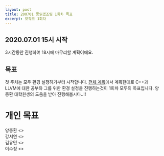 ```yaml
---
layout: post
title: 200701 못읽겠조팀 1회차 목표
excerpt: 모각코 1회차
---
```

## 2020.07.01 15시 시작  
3시간동안 진행하여 18시에 마무리할 계획이에요.  
  
## 목표
첫 주차는 모두 환경 설정하기부터 시작합니다. [전체 계획](https://mogakco2020.github.io/2020-06-30/0-%EB%AA%BB%EC%9D%BD%EA%B2%A0%EC%A1%B0)에서 계획한대로 C++과 LLVM에 대한 공부와 그를 위한 환경 설정을 진행하는것이 1회차 모두의 목표입니다. 양종환 대학원생의 도움을 받아 진행해봅시다..!!  
  
# 개인 목표
양종환 <>  
강서연 <>  
김유민 <>  
이수정 <>  
